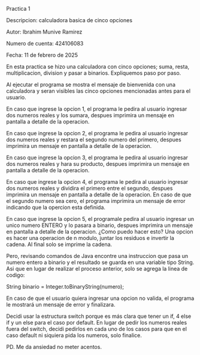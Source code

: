 Practica 1

Descripcion: calculadora basica de cinco opciones

Autor: Ibrahim Munive Ramirez

Numero de cuenta: 424106083

Fecha: 11 de febrero de 2025

En esta practica se hizo una calculadora con cinco opciones; suma, resta, multiplicacion, division y pasar a binarios.
Expliquemos paso por paso. 


Al ejecutar el programa se mostra el mensaje de bienvenida con una calculadora y seran visibles las cinco opciones 
mencionadas antes para el usuario. 

En caso que ingrese la opcion 1, el programa le pedira al usuario ingresar dos numeros reales y los sumara, despues
imprimira un mensaje en pantalla a detalle de la operacion.

En caso que ingrese la opcion 2, el programa le pedira al usuario ingresar dos numeros reales y restara el segundo numero
del primero, despues imprimira un mensaje en pantalla a detalle de la operacion.

En caso que ingrese la opcion 3, el programa le pedira al usuario ingresar dos numeros reales y hara su producto, despues
imprimira un mensaje en pantalla a detalle de la operacion.

En caso que ingrese la opcion 4, el programa le pedira al usuario ingresar dos numeros reales y dividira el primero entre
el segundo, despues imprimira un mensaje en pantalla a detalle de la operacion. En caso de que el segundo numero sea cero,
el programa imprimira un mensaje de error indicando que la opercion esta definida.  

En caso que ingrese la opcion 5, el programale pedira al usuario ingresar un unico numero ENTERO y lo pasara a binario,
despues imprimira un mensaje en pantalla a detalle de la operacion. ¿Como puedo hacer esto? Una opcion es hacer una operacion 
de n modulo, juntar los residuos e invertir la cadena. Al final solo se imprime la cadena.

Pero, revisando comandos de Java encontre una instruccion que pasa un numero entero a binario y el resultado se guarda en una
variable tipo String. Asi que en lugar de realizar el proceso anterior, solo se agrega la linea de codigo: 

String binario = Integer.toBinaryString(numero); 


En caso de que el usuario quiera ingresar una opcion no valida, el programa le mostrará un mensaje de error y finalizara. 

Decidi usar la estructura switch porque es más clara que tener un if, 4 else if y un else para el caso por default.
En lugar de pedir los numeros reales fuera del switch, decidi pedirlos en cada uno de los casos para que en el caso default 
ni siquiera pida los numeros, solo finalice. 


PD. Me da ansiedad no meter acentos.
